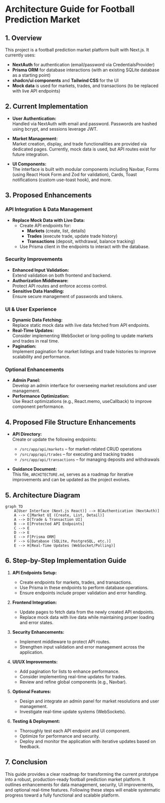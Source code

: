 # Architecture Guide for Football Prediction Market

## 1. Overview

This project is a football prediction market platform built with Next.js. It currently uses:
- **NextAuth** for authentication (email/password via CredentialsProvider)
- **Prisma ORM** for database interactions (with an existing SQLite database as a starting point)
- **shadcn/ui components** and **Tailwind CSS** for the UI
- **Mock data** is used for markets, trades, and transactions (to be replaced with live API endpoints)

## 2. Current Implementation

- **User Authentication:**  
  Handled via NextAuth with email and password. Passwords are hashed using bcrypt, and sessions leverage JWT.

- **Market Management:**  
  Market creation, display, and trade functionalities are provided via dedicated pages. Currently, mock data is used, but API routes exist for future integration.

- **UI Components:**  
  The interface is built with modular components including Navbar, Forms (using React Hook Form and Zod for validation), Cards, Toast notifications (custom use-toast hook), and more.

## 3. Proposed Enhancements

### API Integration & Data Management
- **Replace Mock Data with Live Data:**  
  - Create API endpoints for:
    - **Markets** (create, list, details)
    - **Trades** (execute trade, update trade history)
    - **Transactions** (deposit, withdrawal, balance tracking)
  - Use Prisma client in the endpoints to interact with the database.

### Security Improvements
- **Enhanced Input Validation:**  
  Extend validation on both frontend and backend.
- **Authorization Middleware:**  
  Protect API routes and enforce access control.
- **Sensitive Data Handling:**  
  Ensure secure management of passwords and tokens.

### UI & User Experience
- **Dynamic Data Fetching:**  
  Replace static mock data with live data fetched from API endpoints.
- **Real-Time Updates:**  
  Consider implementing WebSocket or long-polling to update markets and trades in real time.
- **Pagination:**  
  Implement pagination for market listings and trade histories to improve scalability and performance.

### Optional Enhancements
- **Admin Panel:**  
  Develop an admin interface for overseeing market resolutions and user management.
- **Performance Optimization:**  
  Use React optimizations (e.g., React.memo, useCallback) to improve component performance.

## 4. Proposed File Structure Enhancements

- **API Directory:**  
  Create or update the following endpoints:
  - `/src/app/api/markets` – for market-related CRUD operations
  - `/src/app/api/trades` – for executing and tracking trades
  - `/src/app/api/transactions` – for managing deposits and withdrawals

- **Guidance Document:**  
  This file, `ARCHITECTURE.md`, serves as a roadmap for iterative improvements and can be updated as the project evolves.

## 5. Architecture Diagram

```mermaid
graph TD
    A[User Interface (Next.js React)] --> B[Authentication (NextAuth)]
    A --> C[Market UI (Create, List, Detail)]
    A --> D[Trade & Transaction UI]
    B --> E[Protected API Endpoints]
    C --> E
    D --> E
    E --> F[Prisma ORM]
    F --> G[Database (SQLite, PostgreSQL, etc.)]
    E --> H[Real-Time Updates (WebSocket/Polling)]
```

## 6. Step-by-Step Implementation Guide

1. **API Endpoints Setup:**
   - Create endpoints for markets, trades, and transactions.
   - Use Prisma in these endpoints to perform database operations.
   - Ensure endpoints include proper validation and error handling.

2. **Frontend Integration:**
   - Update pages to fetch data from the newly created API endpoints.
   - Replace mock data with live data while maintaining proper loading and error states.

3. **Security Enhancements:**
   - Implement middleware to protect API routes.
   - Strengthen input validation and error management across the application.

4. **UI/UX Improvements:**
   - Add pagination for lists to enhance performance.
   - Consider implementing real-time updates for trades.
   - Review and refine global components (e.g., Navbar).

5. **Optional Features:**
   - Design and integrate an admin panel for market resolutions and user management.
   - Investigate real-time update systems (WebSockets).

6. **Testing & Deployment:**
   - Thoroughly test each API endpoint and UI component.
   - Optimize for performance and security.
   - Deploy and monitor the application with iterative updates based on feedback.

## 7. Conclusion

This guide provides a clear roadmap for transforming the current prototype into a robust, production-ready football prediction market platform. It outlines enhancements for data management, security, UI improvements, and optional real-time features. Following these steps will enable systematic progress toward a fully functional and scalable platform.